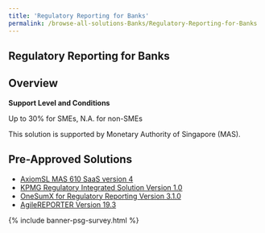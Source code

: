 ```yaml
---
title: 'Regulatory Reporting for Banks'
permalink: /browse-all-solutions-Banks/Regulatory-Reporting-for-Banks
---
```


## Regulatory Reporting for Banks
## Overview

**Support Level and Conditions**

Up to 30% for SMEs, N.A. for non-SMEs

This solution is supported by Monetary Authority of Singapore (MAS).

## Pre-Approved Solutions

- <a href='/productivity-solutions-grant/solutionrepo/solution1476' target='_blank'>AxiomSL MAS 610 SaaS version 4</a><br>
- <a href='/productivity-solutions-grant/solutionrepo/solution1479' target='_blank'>KPMG Regulatory Integrated Solution Version 1.0</a><br>
- <a href='/productivity-solutions-grant/solutionrepo/solution1484' target='_blank'>OneSumX for Regulatory Reporting Version 3.1.0</a><br>
- <a href='/productivity-solutions-grant/solutionrepo/solution1833' target='_blank'>AgileREPORTER Version 19.3</a><br>

{% include banner-psg-survey.html %}
